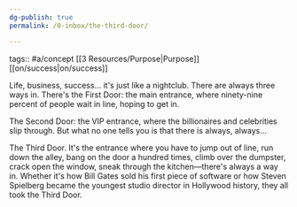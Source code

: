 ```yaml
---
dg-publish: true
permalink: /0-inbox/the-third-door/

---
```


tags:: #a/concept [[3 Resources/Purpose\|Purpose]] [[on/success\|on/success]]

Life, business, success... it's just like a nightclub. There are always three ways in. There's the First Door: the main entrance, where ninety-nine percent of people wait in line, hoping to get in.

The Second Door: the VIP entrance, where the billionaires and celebrities slip through. But what no one tells you is that there is always, always...

The Third Door. It's the entrance where you have to jump out of line, run down the alley, bang on the door a hundred times, climb over the dumpster, crack open the window, sneak through the kitchen—there's always a way in. Whether it's how Bill Gates sold his first piece of software or how Steven Spielberg became the youngest studio director in Hollywood history, they all took the Third Door.